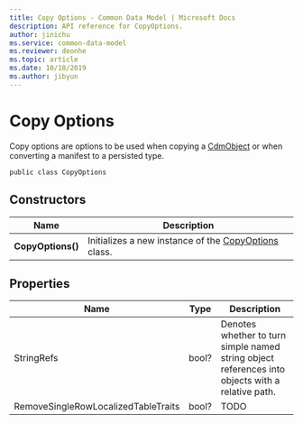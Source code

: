 ```yaml
---
title: Copy Options - Common Data Model | Microsoft Docs
description: API reference for CopyOptions.
author: jinichu
ms.service: common-data-model
ms.reviewer: deonhe 
ms.topic: article
ms.date: 10/18/2019
ms.author: jibyun
---
```


# Copy Options

Copy options are options to be used when copying a [CdmObject](../cdm/cdmobject.md) or when converting a manifest to a persisted type.

```
public class CopyOptions
```

## Constructors
|Name|Description|
|---|---|
|**CopyOptions()**|Initializes a new instance of the [CopyOptions](copyoptions.md) class.|

## Properties
|Name|Type|Description|
|---|---|---|
|StringRefs|bool?|Denotes whether to turn simple named string object references into objects with a relative path.|
|RemoveSingleRowLocalizedTableTraits|bool?|TODO|



